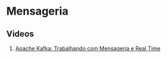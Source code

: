 # Mensageria

## Videos
1. [Apache Kafka: Trabalhando com Mensageria e Real Time](https://www.youtube.com/watch?v=LX19wk2B5Ak)